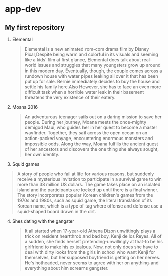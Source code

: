 # app-dev
## My first repository
1. Elemental
   > Elemental is a new animated rom-com drama film by Disney Pixar,Despite being warm and colorful in its visuals and seeming like a kids’ film at first glance, Elemental does talk about real-world issues and struggles that many youngsters grow up around in this modern day.
Eventually, though, the couple comes across a rundown house with water pipes leaking all over it that has been put up for sale. Bernie immediately decides to buy the house and settle his family here.Also However, she has to face an even more difficult task when a horrible water leak in their basement threatens the very existence of their eatery.

2. Moana 2016
   > An adventurous teenager sails out on a daring mission to save her people. During her journey, Moana meets the once-mighty demigod Maui, who guides her in her quest to become a master wayfinder. Together, they sail across the open ocean on an action-packed voyage, encountering enormous monsters and impossible odds. Along the way, Moana fulfills the ancient quest of her ancestors and discovers the one thing she always sought, her own identity.
   
3. Squid games
> A story of people who fail at life for various reasons, but suddenly receive a mysterious invitation to participate in a survival game to win more than 38 million US dollars. The game takes place on an isolated island and the participants are locked up until there is a final winner. The story incorporates popular Korean children's games from the 1970s and 1980s, such as squid game, the literal translation of its Korean name, which is a type of tag where offense and defense use a squid-shaped board drawn in the dirt.

4. Shes dating with the gangster
   > It all started when 17-year-old Athena Dizon unwittingly plays a trick on resident heartthrob and bad boy, Kenji de los Reyes. All of a sudden, she finds herself pretending-unwillingly at that-to be his girlfriend to make his ex jealous. Now, not only does she have to deal with dirty looks from the girls in school who want Kenji for themselves, but her supposed boyfriend is getting on her nerves. He's hotheaded, never seems to agree with her on anything-and everything about him screams gangster.

